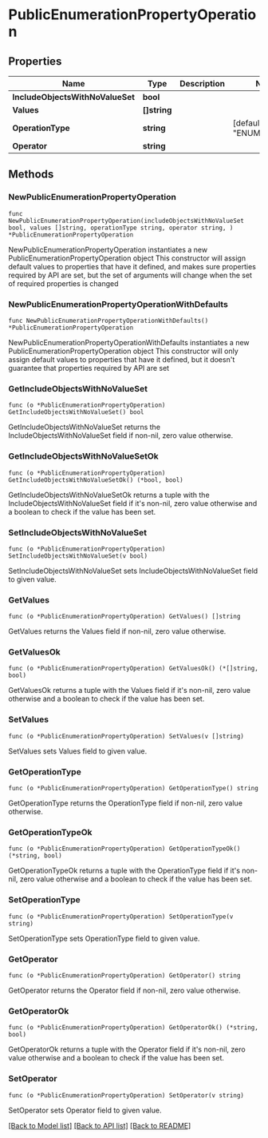 # PublicEnumerationPropertyOperation

## Properties

Name | Type | Description | Notes
------------ | ------------- | ------------- | -------------
**IncludeObjectsWithNoValueSet** | **bool** |  | 
**Values** | **[]string** |  | 
**OperationType** | **string** |  | [default to "ENUMERATION"]
**Operator** | **string** |  | 

## Methods

### NewPublicEnumerationPropertyOperation

`func NewPublicEnumerationPropertyOperation(includeObjectsWithNoValueSet bool, values []string, operationType string, operator string, ) *PublicEnumerationPropertyOperation`

NewPublicEnumerationPropertyOperation instantiates a new PublicEnumerationPropertyOperation object
This constructor will assign default values to properties that have it defined,
and makes sure properties required by API are set, but the set of arguments
will change when the set of required properties is changed

### NewPublicEnumerationPropertyOperationWithDefaults

`func NewPublicEnumerationPropertyOperationWithDefaults() *PublicEnumerationPropertyOperation`

NewPublicEnumerationPropertyOperationWithDefaults instantiates a new PublicEnumerationPropertyOperation object
This constructor will only assign default values to properties that have it defined,
but it doesn't guarantee that properties required by API are set

### GetIncludeObjectsWithNoValueSet

`func (o *PublicEnumerationPropertyOperation) GetIncludeObjectsWithNoValueSet() bool`

GetIncludeObjectsWithNoValueSet returns the IncludeObjectsWithNoValueSet field if non-nil, zero value otherwise.

### GetIncludeObjectsWithNoValueSetOk

`func (o *PublicEnumerationPropertyOperation) GetIncludeObjectsWithNoValueSetOk() (*bool, bool)`

GetIncludeObjectsWithNoValueSetOk returns a tuple with the IncludeObjectsWithNoValueSet field if it's non-nil, zero value otherwise
and a boolean to check if the value has been set.

### SetIncludeObjectsWithNoValueSet

`func (o *PublicEnumerationPropertyOperation) SetIncludeObjectsWithNoValueSet(v bool)`

SetIncludeObjectsWithNoValueSet sets IncludeObjectsWithNoValueSet field to given value.


### GetValues

`func (o *PublicEnumerationPropertyOperation) GetValues() []string`

GetValues returns the Values field if non-nil, zero value otherwise.

### GetValuesOk

`func (o *PublicEnumerationPropertyOperation) GetValuesOk() (*[]string, bool)`

GetValuesOk returns a tuple with the Values field if it's non-nil, zero value otherwise
and a boolean to check if the value has been set.

### SetValues

`func (o *PublicEnumerationPropertyOperation) SetValues(v []string)`

SetValues sets Values field to given value.


### GetOperationType

`func (o *PublicEnumerationPropertyOperation) GetOperationType() string`

GetOperationType returns the OperationType field if non-nil, zero value otherwise.

### GetOperationTypeOk

`func (o *PublicEnumerationPropertyOperation) GetOperationTypeOk() (*string, bool)`

GetOperationTypeOk returns a tuple with the OperationType field if it's non-nil, zero value otherwise
and a boolean to check if the value has been set.

### SetOperationType

`func (o *PublicEnumerationPropertyOperation) SetOperationType(v string)`

SetOperationType sets OperationType field to given value.


### GetOperator

`func (o *PublicEnumerationPropertyOperation) GetOperator() string`

GetOperator returns the Operator field if non-nil, zero value otherwise.

### GetOperatorOk

`func (o *PublicEnumerationPropertyOperation) GetOperatorOk() (*string, bool)`

GetOperatorOk returns a tuple with the Operator field if it's non-nil, zero value otherwise
and a boolean to check if the value has been set.

### SetOperator

`func (o *PublicEnumerationPropertyOperation) SetOperator(v string)`

SetOperator sets Operator field to given value.



[[Back to Model list]](../README.md#documentation-for-models) [[Back to API list]](../README.md#documentation-for-api-endpoints) [[Back to README]](../README.md)


